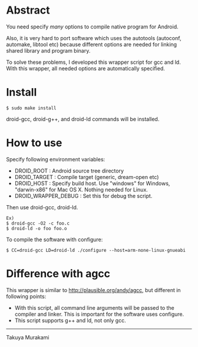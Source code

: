 Abstract
========

 You need specify *many* options to compile native program for Android.

 Also, it is very hard to port software which uses the autotools
(autoconf, automake, libtool etc) because different options are needed
for linking shared library and program binary.

 To solve these problems, I developed this wrapper script for gcc and
ld. With this wrapper, all needed options are automatically specified.


Install
=======

    $ sudo make install

droid-gcc, droid-g++, and droid-ld commands will be installed.


How to use
==========

Specify following environment variables:

 *  DROID_ROOT : Android source tree directory
 *  DROID_TARGET : Compile target (generic, dream-open etc)
 *  DROID_HOST : Specify build host.
    Use "windows" for Windows, "darwin-x86" for Mac OS X.
    Nothing needed for Linux.
 *  DROID_WRAPPER_DEBUG : Set this for debug the script.

Then use droid-gcc, droid-ld.

    Ex)
    $ droid-gcc -O2 -c foo.c
    $ droid-ld -o foo foo.o

To compile the software with configure:

    $ CC=droid-gcc LD=droid-ld ./configure --host=arm-none-linux-gnueabi


Difference with agcc
====================

This wrapper is similar to http://plausible.org/andy/agcc,
but different in following points:

 *  With this script, all command line arguments will be passed to the
    compiler and linker. This is important for the software uses configure.
 *  This script supports g++ and ld, not only gcc.

----
Takuya Murakami <tmurakam at tmurakam.org>
